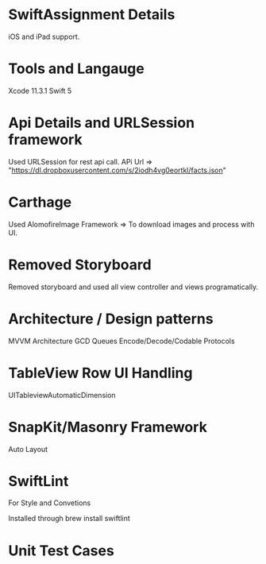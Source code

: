 # SwiftAssignment Details

iOS and iPad support.

# Tools and Langauge
Xcode 11.3.1
Swift 5

# Api Details and URLSession framework 
Used URLSession for rest api call.
APi Url => "https://dl.dropboxusercontent.com/s/2iodh4vg0eortkl/facts.json"

# Carthage
Used AlomofireImage Framework => To download images and process with UI.

# Removed Storyboard
Removed storyboard and used all view controller and views programatically.

# Architecture / Design patterns
MVVM Architecture
GCD Queues
Encode/Decode/Codable Protocols

# TableView Row UI Handling
UITableviewAutomaticDimension

# SnapKit/Masonry Framework
Auto Layout 

# SwiftLint
For Style and Convetions

Installed through brew install swiftlint

# Unit Test Cases





